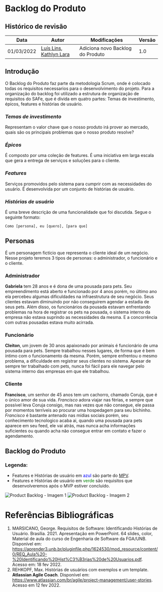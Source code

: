 # Backlog do Produto

## Histórico de revisão
| Data       | Autor                                        | Modificações                      | Versão |
| ---------- | -------------------------------------------- | --------------------------------- | ------ |
| 01/03/2022 | [Luís Lins](https://github.com/luisgaboardi), [Kathlyn Lara](https://github.com/klmurussi) | Adiciona novo Backlog do Produto | 1.0 |

## Introdução
O Backlog do Produto faz parte da metodologia Scrum, onde é colocado todas os requisitos necessarios para o desenvolvimento do projeto. Para a organização do backlog foi utilizado a estrutura de organização de requisitos do SAFe, que é divida em quatro partes: Temas de investimento, épicos, features e histórias de usuário.

### *Temas de investimento*
Representam o valor chave que o nosso produto irá prover ao mercado, quais são os principais problemas que o nosso produto resolve?

### *Épicos*
É composto por uma coleção de features. É uma iniciativa em larga escala que gera a entrega de serviços e soluções para o cliente.

### *Features*
Serviços promovidos pelo sistema para cumprir com as necessidades do usuário. É desenvolvida por um conjunto de histórias de usuário.

### *Histórias de usuário* 
É uma breve descrição de uma funcionalidade que foi discutida. Segue o seguinte formato:

``` Como [persona], eu [quero], [para que]  ```

## Personas
É um personagem fictício que representa o cliente ideal de um negócio. Nesse projeto teremos 3 tipos de personas: o administrador, o funcionário e o cliente.

### Administrador
**Gabriela** tem 28 anos e é dona de uma pousada para pets. Seu empreendimento está aberto e funcionado por 4 anos porém, no último ano ela percebeu algumas dificuldades na infraestrutura de seu negócio. Seus clientes estavam diminuíndo por não conseguirem agendar a estadia de seus pets. Além disso, os funcionários da pousada estavam enfrentando problemas na hora de registrar os pets na pousada, o sistema interno da empresa não estava suprindo as necessidades da mesma. E a concorrência com outras pousadas estava muito acirrada.

### Funcionário
**Cleiton**, um jovem de 30 anos apaixonado por animais é funcionário de uma pousada para pets. Sempre trabalhou nesses lugares, de forma que é bem íntimo com o funcionamento da mesma. Porém, sempre enfrentou o mesmo problema, a dificuldade em registrar seus clientes no sistema. Apesar de sempre ter trabalhado com pets, nunca foi fácil para ele navegar pelo sistema interno das empresas em que ele trabalhou.

### Cliente
**Francisco**, um senhor de 45 anos tem um cachorro, chamado Coruja, que é o único amor de sua vida. *Francisco* adora viajar nas férias, e sempre que possível leva Coruja consigo, mas nas vezes que não consegue, ele passa por momentos terríveis ao procurar uma hospedagem para seu bichinho. *Francisco* é bastante antenado nas mídias sociais porém, seu conhecimento tecnologico acaba ai, quando uma pousada para pets aparece em seu feed, ele vai atrás, mas nunca acha informações suficientes ou quando acha não consegue entrar em contato e fazer o agendamento.

## Backlog do Produto

### Legenda:
* Features e Histórias de usuário em <span style="color:blue">azul</span> são parte do [MPV](canvas-mvp.md).
* Features e Histórias de usuário em <span style="color:green">verde</span> são requisitos que desenvolveremos após o MVP estiver concluído.

![Product Backlog - Imagem 1](../images/product-backlog-v3-1.png)
![Product Backlog - Imagem 2](../images/product-backlog-v3-2.png)

# Referências Bibliográficas
1. MARSICANO, George. Requisitos de Software: Identificando Histórias de Usuário. Brasília. 2021. Apresentação em PowerPoint. 64 slides, color, Material de aula do curso de Engenharia de Software da FGA/UNB. Disponível em: https://aprender3.unb.br/pluginfile.php/1624530/mod_resource/content/0/REQ_Aula%20-%20Identificando%20Hist%C3%B3rias%20de%20Usuarios.pdf. Acesso em: 18 fev 2022.
2. REHKOPF, Max. Histórias de usuários com exemplos e um template. **Atlassian Agile Coach**. Disponível em: https://www.atlassian.com/br/agile/project-management/user-stories. Acesso em 12 fev 2022.